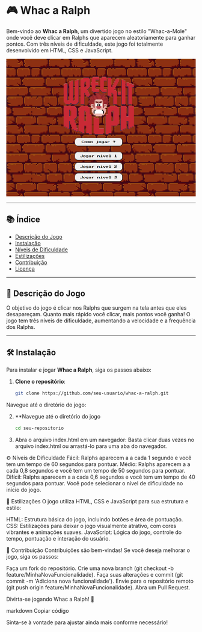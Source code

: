 # 🎮 Whac a Ralph

Bem-vindo ao **Whac a Ralph**, um divertido jogo no estilo "Whac-a-Mole" onde você deve clicar em Ralphs que aparecem aleatoriamente para ganhar pontos. Com três níveis de dificuldade, este jogo foi totalmente desenvolvido em HTML, CSS e JavaScript.

![Screenshot do jogo](./assets/images/screenshot.png)

---

## 📚 Índice

- [Descrição do Jogo](#descrição-do-jogo)
- [Instalação](#instalação)
- [Níveis de Dificuldade](#níveis-de-dificuldade)
- [Estilizações](#estilizações)
- [Contribuição](#contribuição)
- [Licença](#licença)

---

## 🎯 Descrição do Jogo

O objetivo do jogo é clicar nos Ralphs que surgem na tela antes que eles desapareçam. Quanto mais rápido você clicar, mais pontos você ganha! O jogo tem três níveis de dificuldade, aumentando a velocidade e a frequência dos Ralphs.

---

## 🛠️ Instalação

Para instalar e jogar **Whac a Ralph**, siga os passos abaixo:

1. **Clone o repositório**:
   ```bash
   git clone https://github.com/seu-usuario/whac-a-ralph.git
Navegue até o diretório do jogo:

2. **Navegue até o diretório do jogo
    ```bash
    cd seu-repositorio

3. Abra o arquivo index.html em um navegador: Basta clicar duas vezes no arquivo index.html ou arrastá-lo para uma aba do navegador.

⚙️ Níveis de Dificuldade
Fácil: Ralphs aparecem a a cada 1 segundo e você tem um tempo de 60 segundos para pontuar.
Médio: Ralphs aparecem a a cada 0,8 segundos e você tem um tempo de 50 segundos para pontuar.
Difícil: Ralphs aparecem a a cada 0,6 segundos e você tem um tempo de 40 segundos para pontuar.
Você pode selecionar o nível de dificuldade no início do jogo.

🎨 Estilizações
O jogo utiliza HTML, CSS e JavaScript para sua estrutura e estilo:

HTML: Estrutura básica do jogo, incluindo botões e área de pontuação.
CSS: Estilizações para deixar o jogo visualmente atrativo, com cores vibrantes e animações suaves.
JavaScript: Lógica do jogo, controle do tempo, pontuação e interação do usuário.

🤝 Contribuição
Contribuições são bem-vindas! Se você deseja melhorar o jogo, siga os passos:

Faça um fork do repositório.
Crie uma nova branch (git checkout -b feature/MinhaNovaFuncionalidade).
Faça suas alterações e commit (git commit -m 'Adiciona nova funcionalidade').
Envie para o repositório remoto (git push origin feature/MinhaNovaFuncionalidade).
Abra um Pull Request.

Divirta-se jogando Whac a Ralph! 🎉

markdown
Copiar código

Sinta-se à vontade para ajustar ainda mais conforme necessário!